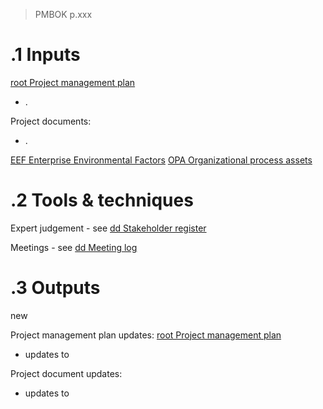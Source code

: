 > PMBOK p.xxx
# .1 Inputs

[root Project management plan](Project%20Management%20Plans/root%20Project%20management%20plan.md)
* .

Project documents:
* .


[EEF Enterprise Environmental Factors](EEF%20Enterprise%20Environmental%20Factors.md)
[OPA Organizational process assets](OPA%20Organizational%20process%20assets.md)

# .2 Tools & techniques
Expert judgement - see [dd Stakeholder register](Project%20Documents/dd%20Stakeholder%20register.md)

Meetings - see [dd Meeting log](Project%20Documents/dd%20Meeting%20log.md)

# .3 Outputs
new 

Project management plan updates: [root Project management plan](Project%20Management%20Plans/root%20Project%20management%20plan.md)
* updates to 

Project document updates:
* updates to 
